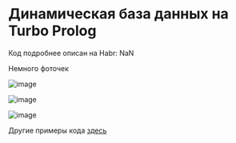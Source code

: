 # Динамическая база данных на Turbo Prolog

Код подробнее описан на Habr: NaN

Немного фоточек

![image](https://user-images.githubusercontent.com/82940632/216084326-8831c99d-e261-4f45-8dbe-4f85ac112873.png)

![image](https://user-images.githubusercontent.com/82940632/216084361-d9809fab-fbe0-4241-9546-fdf25b4f5d9b.png)

![image](https://user-images.githubusercontent.com/82940632/216084395-3f482e94-5606-4da3-9c58-1495ccc9182e.png)

Другие примеры кода [здесь](https://github.com/mkgs210/prolog_database)

